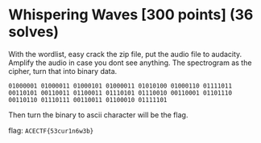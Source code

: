 # Whispering Waves [300 points] (36 solves)
With the wordlist, easy crack the zip file, put the audio file to audacity. Amplify the audio in case you dont see anything. The spectrogram as the cipher, turn that into binary data.
```enc
01000001 01000011 01000101 01000011 01010100 01000110 01111011 00110101 00110011 01100011 01110101 01110010 00110001 01101110 00110110 01110111 00110011 01100010 01111101 
```
Then turn the binary to ascii character will be the flag.

flag: `ACECTF{53cur1n6w3b}`